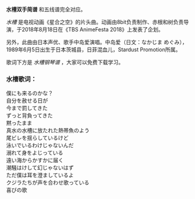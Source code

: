 

**水槽双手简谱** 和五线谱完全对应。

_水槽_ 是电视动画《星合之空》的片头曲。动画由8bit负责制作、赤根和树负责导演，于2018年8月18日在《TBS AnimeFesta
2018》上发表了企划。

另外，此曲由日本声优、歌手中岛爱演唱。中岛爱（日文：なかじま めぐみ），1989年6月5日出生于日本茨城县，日菲混血儿，Stardust
Promotion所属。

歌词下方是 _水槽钢琴谱_ ，大家可以免费下载学习。

### 水槽歌词：

僕にも来るのかな？  
自分を赦せる日が  
今まで罰してきた  
ずっと背負ってきた  
黙ったまま  
真水の水槽に放たれた熱帯魚のよう  
尾ビレを揺らしているけど  
泳いでいるわけじゃないんだ  
溺れて身をよじっている  
遠い海からかすかに届く  
潮騒はけして幻じゃないはず  
ただ僕は耳を澄ましているよ  
クジラたちが声を合わせ歌っている  
喜びの歌

